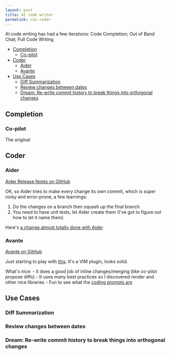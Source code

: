 ```yaml
---
layout: post
title: AI code writer
permalink: /ai-coder
---
```


AI code writing has had a few iterations: Code Completion; Out of Band Chat; Full Code Writing

<!-- prettier-ignore-start -->
<!-- vim-markdown-toc GFM -->

- [Completion](#completion)
    - [Co-pilot](#co-pilot)
- [Coder](#coder)
    - [Aider](#aider)
    - [Avante](#avante)
- [Use Cases](#use-cases)
    - [Diff Summarization](#diff-summarization)
    - [Review changes between dates](#review-changes-between-dates)
    - [Dream: Re-write commit history to break things into orthogonal changes](#dream-re-write-commit-history-to-break-things-into-orthogonal-changes)

<!-- vim-markdown-toc -->
<!-- prettier-ignore-end -->

## Completion

### Co-pilot

The original

## Coder

### Aider

[Aider Release Notes on GitHub](https://github.com/paul-gauthier/aider/releases)

OK, so Aider tries to make every change its own commit, which is super noisy and error-prone, a few learnings:

1. Do the changes on a branch then squash up the final branch
2. You need to have unit tests, let Aider create them (I've got to figure out how to let it name them)

Here's [a change almost totally done with Aider](https://github.com/idvorkin/Settings/commit/234bdca31c4c44b2916de13c5fa858d83cbfe5cf)

### Avante

[Avante on GitHub](https://github.com/yetone/avante.nvim?tab=readme-ov-file)

Just starting to play with [this](https://github.com/yetone/avante.nvim). It's a VIM plugin, looks solid.

What's nice: - It does a good job of inline changes/merging (like co-pilot propose diffs) - It uses many best practices so I discovered render and other nice libraries - Fun to see what the [coding prompts are](https://github.com/yetone/avante.nvim/blob/main/lua/avante/llm.lua)

## Use Cases

### Diff Summarization

### Review changes between dates

### Dream: Re-write commit history to break things into orthogonal changes
